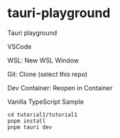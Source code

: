 # tauri-playground
Tauri playground

VSCode

WSL: New WSL Window

Git: Clone (select this repo)

Dev Container: Reopen in Container

Vanilla TypeScript Sample
```
cd tutorial1/tutorial1
pnpm install
pnpm tauri dev
```
